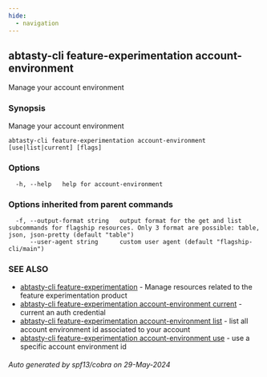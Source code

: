 ```yaml
---
hide:
  - navigation
---
```

## abtasty-cli feature-experimentation account-environment

Manage your account environment

### Synopsis

Manage your account environment

```
abtasty-cli feature-experimentation account-environment [use|list|current] [flags]
```

### Options

```
  -h, --help   help for account-environment
```

### Options inherited from parent commands

```
  -f, --output-format string   output format for the get and list subcommands for flagship resources. Only 3 format are possible: table, json, json-pretty (default "table")
      --user-agent string      custom user agent (default "flagship-cli/main")
```

### SEE ALSO

* [abtasty-cli feature-experimentation](abtasty-cli_feature-experimentation.md)	 - Manage resources related to the feature experimentation product
* [abtasty-cli feature-experimentation account-environment current](abtasty-cli_feature-experimentation_account-environment_current.md)	 - current an auth credential
* [abtasty-cli feature-experimentation account-environment list](abtasty-cli_feature-experimentation_account-environment_list.md)	 - list all account environment id associated to your account
* [abtasty-cli feature-experimentation account-environment use](abtasty-cli_feature-experimentation_account-environment_use.md)	 - use a specific account environment id

###### Auto generated by spf13/cobra on 29-May-2024
